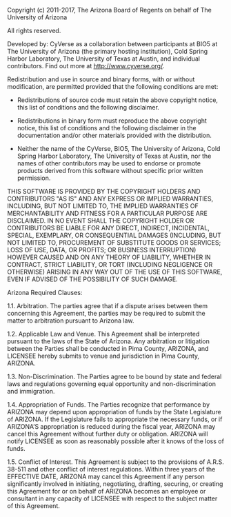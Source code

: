Copyright (c) 2011-2017, The Arizona Board of Regents on behalf of The University of Arizona

All rights reserved.

Developed by: CyVerse as a collaboration between participants at BIO5 at The University of Arizona (the primary hosting
institution), Cold Spring Harbor Laboratory, The University of Texas at Austin, and individual contributors. Find out
more at http://www.cyverse.org/.

Redistribution and use in source and binary forms, with or without modification, are permitted provided that the
following conditions are met:

* Redistributions of source code must retain the above copyright notice, this list of conditions and the following
  disclaimer.

* Redistributions in binary form must reproduce the above copyright notice, this list of conditions and the following
  disclaimer in the documentation and/or other materials provided with the distribution.

* Neither the name of the CyVerse, BIO5, The University of Arizona, Cold Spring Harbor Laboratory, The University of
  Texas at Austin, nor the names of other contributors may be used to endorse or promote products derived from this
  software without specific prior written permission.

THIS SOFTWARE IS PROVIDED BY THE COPYRIGHT HOLDERS AND CONTRIBUTORS "AS IS" AND ANY EXPRESS OR IMPLIED WARRANTIES,
INCLUDING, BUT NOT LIMITED TO, THE IMPLIED WARRANTIES OF MERCHANTABILITY AND FITNESS FOR A PARTICULAR PURPOSE ARE
DISCLAIMED. IN NO EVENT SHALL THE COPYRIGHT HOLDER OR CONTRIBUTORS BE LIABLE FOR ANY DIRECT, INDIRECT, INCIDENTAL,
SPECIAL, EXEMPLARY, OR CONSEQUENTIAL DAMAGES (INCLUDING, BUT NOT LIMITED TO, PROCUREMENT OF SUBSTITUTE GOODS OR
SERVICES; LOSS OF USE, DATA, OR PROFITS; OR BUSINESS INTERRUPTION) HOWEVER CAUSED AND ON ANY THEORY OF LIABILITY,
WHETHER IN CONTRACT, STRICT LIABILITY, OR TORT (INCLUDING NEGLIGENCE OR OTHERWISE) ARISING IN ANY WAY OUT OF THE USE OF
THIS SOFTWARE, EVEN IF ADVISED OF THE POSSIBILITY OF SUCH DAMAGE.

Arizona Required Clauses:

1.1. Arbitration. The parties agree that if a dispute arises between them concerning this Agreement, the parties may be
     required to submit the matter to arbitration pursuant to Arizona law.

1.2. Applicable Law and Venue. This Agreement shall be interpreted pursuant to the laws of the State of Arizona. Any
     arbitration or litigation between the Parties shall be conducted in Pima County, ARIZONA, and LICENSEE hereby
     submits to venue and jurisdiction in Pima County, ARIZONA.

1.3. Non-Discrimination. The Parties agree to be bound by state and federal laws and regulations governing equal
     opportunity and non-discrimination and immigration.

1.4. Appropriation of Funds. The Parties recognize that performance by ARIZONA may depend upon appropriation of funds by
     the State Legislature of ARIZONA. If the Legislature fails to appropriate the necessary funds, or if ARIZONA’S
     appropriation is reduced during the fiscal year, ARIZONA may cancel this Agreement without further duty or
     obligation. ARIZONA will notify LICENSEE as soon as reasonably possible after it knows of the loss of funds.

1.5. Conflict of Interest. This Agreement is subject to the provisions of A.R.S. 38-511 and other conflict of interest
     regulations.  Within three years of the EFFECTIVE DATE, ARIZONA may cancel this Agreement if any person
     significantly involved in initiating, negotiating, drafting, securing, or creating this Agreement for or on behalf
     of ARIZONA becomes an employee or consultant in any capacity of LICENSEE with respect to the subject matter of this
     Agreement.
